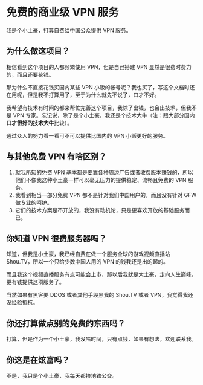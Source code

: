 免费的商业级 VPN 服务
=====================

我是个小土豪，打算自费给中国公众提供 VPN 服务。



为什么做这项目？
---------------

相信看到这个项目的人都频繁使用 VPN，但是自己搭建 VPN 显然是很费时费力的，而且还要花钱。

那为什么不直接花钱买国内某些 VPN 小贩的帐号呢？我也买了，写这个文档时还在用呢，但是我不打算用了，至于为什么就先不说了，口才不好。

我希望有技术有时间的都来帮忙完善这个项目，我除了出钱，也会出技术，但我不是 VPN 专家。忘记说，除了是个小土豪，我还是个技术大牛（注：跟大部分国内**口才很好的技术大牛**比较）。

通过众人的努力看一看可不可以提供比国内的 VPN 小贩更好的服务。



与其他免费 VPN 有啥区别？
------------------------

1. 就我所知的免费 VPN 基本都是要靠各种周边广告或者收费版本赚钱的，所以他们不像我这种小土豪一样可以毫无压力的提供稳定、流畅且免费的 VPN 服务。
2. 我看到相当一部分免费 VPN 都不是针对我们中国用户的，而且没有针对 GFW 做专业的呵护。
3. 它们的技术方案是不开放的，我没有动机论，只是更喜欢开放的基础服务而已。



你知道 VPN 很费服务器吗？
------------------------

知道，但我是小土豪，我已经自费在做一个服务全球的游戏视频直播站 Shou.TV，所以一个只给少数中国人用的 VPN 的钱我还是出的起的。

而且我这个视频直播服务有点可能会上市，那以后我就是大土豪，走向人生巅峰，更有钱提供这项服务了。

当然如果有黑客要 DDOS 或者其他手段黑我的 Shou.TV 或者 VPN，我觉得我还没经验抵抗。



你还打算做点别的免费的东西吗？
-----------------------------

打算，但是作为一个小土豪，我没啥时间，只有点钱，如果有想法，欢迎联系我。



你这是在炫富吗？
---------------

不是，我只是个小土豪，我每天都挤地铁公交。
